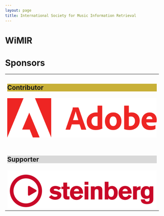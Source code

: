 ```yaml
---
layout: page
title: International Society for Music Information Retrieval
---
```

# WiMIR

<h1>Sponsors</h1>
<table class="customtable">
    <!-- <tr>
        <td class="teamsection" colspan="4">
            <h2 class="sponsorhead" style="background-color:#8f8a8a;">Patron</h2>
        </td>
    </tr> -->
    <tr>
        <td class="teamsection" colspan="4">
            <h2 class="sponsorhead" style="background-color:#c8b037;">Contributor</h2>
        </td>
    </tr>
    <tr>
        <td class="teamsection">
            <a href="https://www.adobe.com" target="_blank"><img src="../assets/sponsors/Adobe-logo.png" alt="Avatar" class="gold-wrapper"></a>
        </td>
    </tr>
    <tr>
       <td>&nbsp;</td>
    </tr>
    <tr>
        <td class="teamsection" colspan="4">
            <h2 class="sponsorhead" style="background-color:#d9d9d9;">Supporter</h2>
        </td>
    </tr>
    <tr>
        <td class="teamsection">
            <a href="https://www.steinberg.net/" target="_blank"><img src="../assets/sponsors/Steinberg-logo.png" alt="Avatar" class="silver-wrapper"></a>
        </td>
    </tr>
</table>
<br><br>